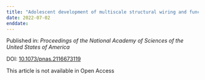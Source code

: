 ```yaml
---
title: "Adolescent development of multiscale structural wiring and functional interactions in the human connectome."
date: 2022-07-02
enddate:
---
```


Published in: *Proceedings of the National Academy of Sciences of the United States of America*

DOI: [10.1073/pnas.2116673119](https://doi.org/10.1073/pnas.2116673119)

This article is not available in Open Access


